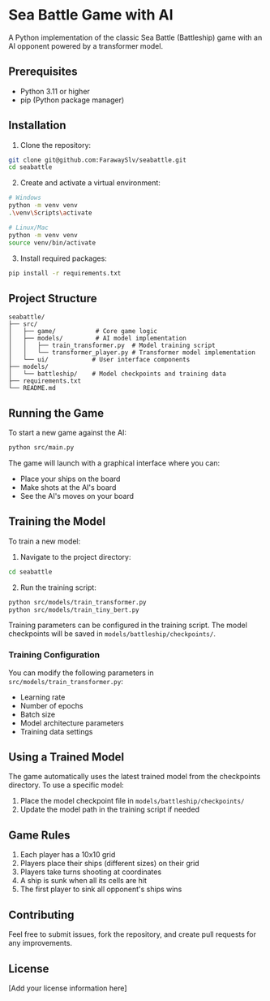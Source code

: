 # Sea Battle Game with AI

A Python implementation of the classic Sea Battle (Battleship) game with an AI opponent powered by a transformer model.

## Prerequisites

- Python 3.11 or higher
- pip (Python package manager)

## Installation

1. Clone the repository:

```bash
git clone git@github.com:FarawaySlv/seabattle.git
cd seabattle
```

2. Create and activate a virtual environment:

```bash
# Windows
python -m venv venv
.\venv\Scripts\activate

# Linux/Mac
python -m venv venv
source venv/bin/activate
```

3. Install required packages:

```bash
pip install -r requirements.txt
```

## Project Structure

```
seabattle/
├── src/
│   ├── game/           # Core game logic
│   ├── models/         # AI model implementation
│   │   ├── train_transformer.py  # Model training script
│   │   └── transformer_player.py # Transformer model implementation
│   └── ui/            # User interface components
├── models/
│   └── battleship/    # Model checkpoints and training data
├── requirements.txt
└── README.md
```

## Running the Game

To start a new game against the AI:

```bash
python src/main.py
```

The game will launch with a graphical interface where you can:

- Place your ships on the board
- Make shots at the AI's board
- See the AI's moves on your board

## Training the Model

To train a new model:

1. Navigate to the project directory:

```bash
cd seabattle
```

2. Run the training script:

```bash
python src/models/train_transformer.py
python src/models/train_tiny_bert.py
```

Training parameters can be configured in the training script. The model checkpoints will be saved in `models/battleship/checkpoints/`.

### Training Configuration

You can modify the following parameters in `src/models/train_transformer.py`:

- Learning rate
- Number of epochs
- Batch size
- Model architecture parameters
- Training data settings

## Using a Trained Model

The game automatically uses the latest trained model from the checkpoints directory. To use a specific model:

1. Place the model checkpoint file in `models/battleship/checkpoints/`
2. Update the model path in the training script if needed

## Game Rules

1. Each player has a 10x10 grid
2. Players place their ships (different sizes) on their grid
3. Players take turns shooting at coordinates
4. A ship is sunk when all its cells are hit
5. The first player to sink all opponent's ships wins

## Contributing

Feel free to submit issues, fork the repository, and create pull requests for any improvements.

## License

[Add your license information here]
